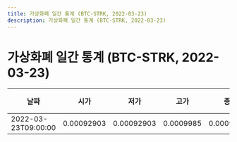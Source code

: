 ```yaml
---
title: 가상화폐 일간 통계 (BTC-STRK, 2022-03-23)
description: 가상화폐 일간 통계 (BTC-STRK, 2022-03-23)
---
```


가상화폐 일간 통계 (BTC-STRK, 2022-03-23)
===

|날짜|시가|저가|고가|종가|비고|
|--|--|--|--|--|--|
|2022-03-23T09:00:00|0.00092903|0.00092903|0.0009985|0.00095987|    |

